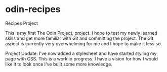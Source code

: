 # odin-recipes
Recipes Project

This is my first The Odin Project, project. I hope to test my newly learned skills and get more familiar with Git and committing the project. The Git aspect is currently very overwhelming for me and I hope to make it less so.


Project Update: I've now added a stylesheet and have started styling my page with CSS. This is a work in progress. I have a vision for how I would like it to look once I've built some more knowledge. 

